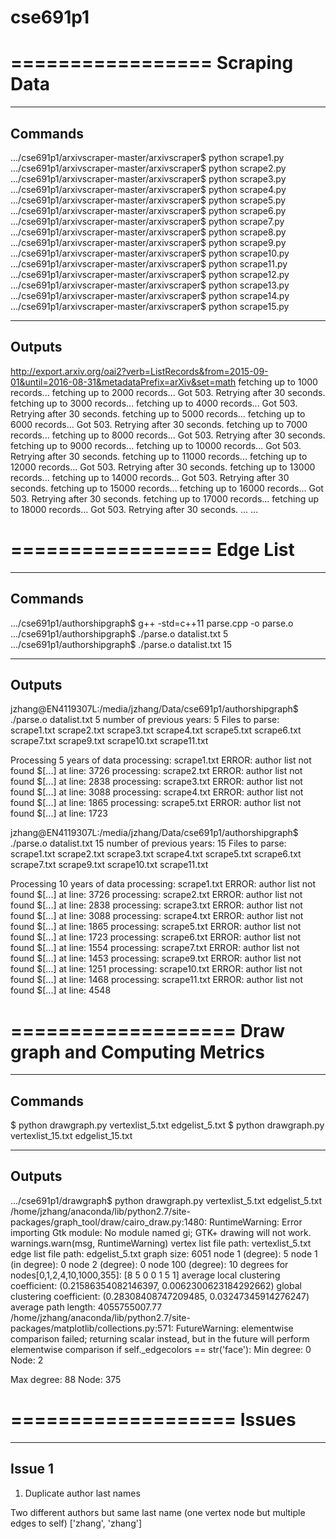 # cse691p1

=================
Scraping Data
=================
-----------------
Commands
-----------------
.../cse691p1/arxivscraper-master/arxivscraper$ python scrape1.py
.../cse691p1/arxivscraper-master/arxivscraper$ python scrape2.py
.../cse691p1/arxivscraper-master/arxivscraper$ python scrape3.py
.../cse691p1/arxivscraper-master/arxivscraper$ python scrape4.py
.../cse691p1/arxivscraper-master/arxivscraper$ python scrape5.py
.../cse691p1/arxivscraper-master/arxivscraper$ python scrape6.py
.../cse691p1/arxivscraper-master/arxivscraper$ python scrape7.py
.../cse691p1/arxivscraper-master/arxivscraper$ python scrape8.py
.../cse691p1/arxivscraper-master/arxivscraper$ python scrape9.py
.../cse691p1/arxivscraper-master/arxivscraper$ python scrape10.py
.../cse691p1/arxivscraper-master/arxivscraper$ python scrape11.py
.../cse691p1/arxivscraper-master/arxivscraper$ python scrape12.py
.../cse691p1/arxivscraper-master/arxivscraper$ python scrape13.py
.../cse691p1/arxivscraper-master/arxivscraper$ python scrape14.py
.../cse691p1/arxivscraper-master/arxivscraper$ python scrape15.py

-----------------
Outputs
-----------------
http://export.arxiv.org/oai2?verb=ListRecords&from=2015-09-01&until=2016-08-31&metadataPrefix=arXiv&set=math
fetching up to  1000 records...
fetching up to  2000 records...
Got 503. Retrying after 30 seconds.
fetching up to  3000 records...
fetching up to  4000 records...
Got 503. Retrying after 30 seconds.
fetching up to  5000 records...
fetching up to  6000 records...
Got 503. Retrying after 30 seconds.
fetching up to  7000 records...
fetching up to  8000 records...
Got 503. Retrying after 30 seconds.
fetching up to  9000 records...
fetching up to  10000 records...
Got 503. Retrying after 30 seconds.
fetching up to  11000 records...
fetching up to  12000 records...
Got 503. Retrying after 30 seconds.
fetching up to  13000 records...
fetching up to  14000 records...
Got 503. Retrying after 30 seconds.
fetching up to  15000 records...
fetching up to  16000 records...
Got 503. Retrying after 30 seconds.
fetching up to  17000 records...
fetching up to  18000 records...
Got 503. Retrying after 30 seconds.
...
...


=================
Edge List
=================

-----------------
Commands
-----------------
.../cse691p1/authorshipgraph$ g++ -std=c++11 parse.cpp -o parse.o
.../cse691p1/authorshipgraph$ ./parse.o datalist.txt 5
.../cse691p1/authorshipgraph$ ./parse.o datalist.txt 15

-----------------
Outputs
-----------------
jzhang@EN4119307L:/media/jzhang/Data/cse691p1/authorshipgraph$ ./parse.o datalist.txt 5
number of previous years: 5
Files to parse:
scrape1.txt
scrape2.txt
scrape3.txt
scrape4.txt
scrape5.txt
scrape6.txt
scrape7.txt
scrape9.txt
scrape10.txt
scrape11.txt

Processing 5 years of data
processing: scrape1.txt
ERROR: author list not found $[...] at line: 3726
processing: scrape2.txt
ERROR: author list not found $[...] at line: 2838
processing: scrape3.txt
ERROR: author list not found $[...] at line: 3088
processing: scrape4.txt
ERROR: author list not found $[...] at line: 1865
processing: scrape5.txt
ERROR: author list not found $[...] at line: 1723

jzhang@EN4119307L:/media/jzhang/Data/cse691p1/authorshipgraph$ ./parse.o datalist.txt 15
number of previous years: 15
Files to parse:
scrape1.txt
scrape2.txt
scrape3.txt
scrape4.txt
scrape5.txt
scrape6.txt
scrape7.txt
scrape9.txt
scrape10.txt
scrape11.txt

Processing 10 years of data
processing: scrape1.txt
ERROR: author list not found $[...] at line: 3726
processing: scrape2.txt
ERROR: author list not found $[...] at line: 2838
processing: scrape3.txt
ERROR: author list not found $[...] at line: 3088
processing: scrape4.txt
ERROR: author list not found $[...] at line: 1865
processing: scrape5.txt
ERROR: author list not found $[...] at line: 1723
processing: scrape6.txt
ERROR: author list not found $[...] at line: 1554
processing: scrape7.txt
ERROR: author list not found $[...] at line: 1453
processing: scrape9.txt
ERROR: author list not found $[...] at line: 1251
processing: scrape10.txt
ERROR: author list not found $[...] at line: 1468
processing: scrape11.txt
ERROR: author list not found $[...] at line: 4548


===================
Draw graph and
Computing Metrics
===================

-----------------
Commands
-----------------
$ python drawgraph.py vertexlist_5.txt edgelist_5.txt
$ python drawgraph.py vertexlist_15.txt edgelist_15.txt

-----------------
Outputs
-----------------
.../cse691p1/drawgraph$ python drawgraph.py vertexlist_5.txt edgelist_5.txt
/home/jzhang/anaconda/lib/python2.7/site-packages/graph_tool/draw/cairo_draw.py:1480: RuntimeWarning: Error importing Gtk module: No module named gi; GTK+ drawing will not work.
  warnings.warn(msg, RuntimeWarning)
vertex list file path: vertexlist_5.txt
edge list file path: edgelist_5.txt
graph size: 6051
node 1 (degree): 5
node 1 (in degree): 0
node 2 (degree): 0
node 100 (degree): 10
degrees for nodes[0,1,2,4,10,1000,355]: [8 5 0 0 1 5 1]
average local clustering coefficient: (0.21586354082146397, 0.0062300623184292662)
global clustering coefficient: (0.28308408747209485, 0.03247345914276247)
average path length: 4055755007.77
/home/jzhang/anaconda/lib/python2.7/site-packages/matplotlib/collections.py:571: FutureWarning: elementwise comparison failed; returning scalar instead, but in the future will perform elementwise comparison
  if self._edgecolors == str('face'):
Min degree: 0 Node: 2

Max degree: 88 Node: 375


===================
Issues
===================

----------------
Issue 1
----------------
1) Duplicate author last names

Two different authors but same last name (one vertex node but multiple edges to self)
['zhang', 'zhang']
